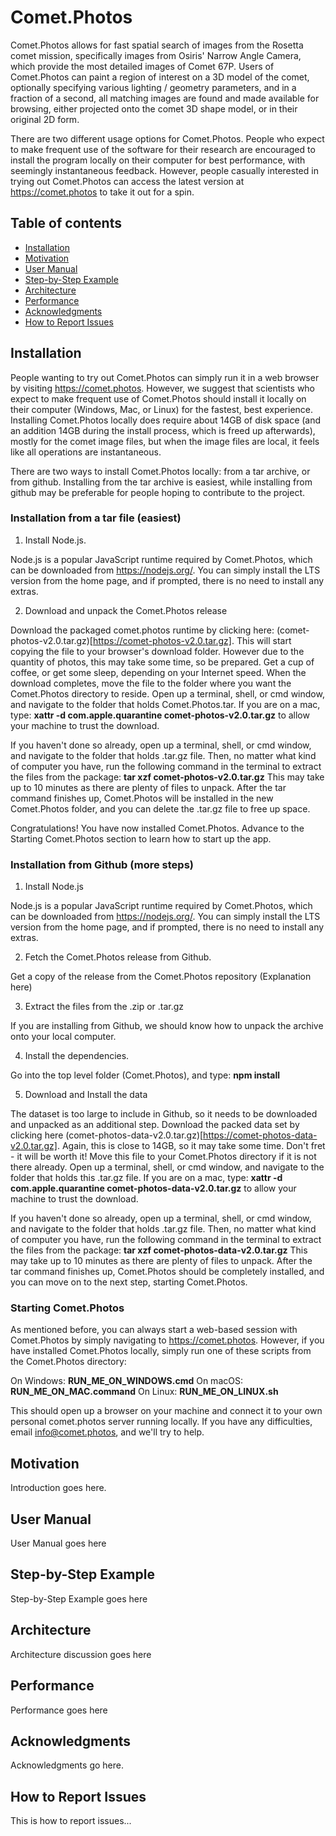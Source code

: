 # Comet.Photos

Comet.Photos allows for fast spatial search of images from the Rosetta comet mission, specifically images from Osiris' Narrow Angle Camera, which provide the most detailed images of Comet 67P. Users of Comet.Photos can paint a region of interest on a 3D model of the comet, optionally specifying various lighting / geometry parameters, and in a fraction of a second, all matching images are found and made available for browsing, either projected onto the comet 3D shape model, or in their original 2D form.

There are two different usage options for Comet.Photos. People who expect to make frequent use of the software for their research are encouraged to install the program locally on their computer for best performance, with seemingly instantaneous feedback. However, people casually interested in trying out Comet.Photos can access the latest version at https://comet.photos to take it out for a spin. 

## Table of contents

* [Installation](#installion)
* [Motivation](#motivation)
* [User Manual](#user-manual)
* [Step-by-Step Example](#step-by-step-example)
* [Architecture](#architecture)
* [Performance](#performance)
* [Acknowledgments](#acknowledgments)
* [How to Report Issues](#how-to-report-issues)

## Installation

People wanting to try out Comet.Photos can simply run it in a web browser by visiting https://comet.photos. However, we suggest that scientists who expect to make frequent use of Comet.Photos should install it locally on their computer (Windows, Mac, or Linux) for the fastest, best experience. Installing Comet.Photos locally does require about 14GB of disk space (and an addition 14GB during the install process, which is freed up afterwards), mostly for the comet image files, but when the image files are local, it feels like all operations are instantaneous.

There are two ways to install Comet.Photos locally: from a tar archive, or from github. Installing from the tar archive is easiest, while installing from github may be preferable for people hoping to contribute to the project.

### Installation from a tar file (easiest)

1. Install Node.js.

Node.js is a popular JavaScript runtime required by Comet.Photos, which can be downloaded from https://nodejs.org/. You can simply install the LTS version from the home page, and if prompted, there is no need to install any extras.

2. Download and unpack the Comet.Photos release

Download the packaged comet.photos runtime by clicking here: (comet-photos-v2.0.tar.gz)[https://comet-photos-v2.0.tar.gz]. This will start copying the file to your browser's download folder. However due to the quantity of photos, this may take some time, so be prepared. Get a cup of coffee, or get some sleep, depending on your Internet speed. When the download completes, move the file to the folder where you want the Comet.Photos directory to reside. Open up a terminal, shell, or cmd window, and navigate to the folder that holds Comet.Photos.tar. If you are on a mac, type: **xattr -d com.apple.quarantine comet-photos-v2.0.tar.gz** to allow your machine to trust the download.

If you haven't done so already, open up a terminal, shell, or cmd window, and navigate to the folder that holds .tar.gz file. Then, no matter what kind of computer you have, run the following command in the terminal to extract the files from the package:
**tar xzf comet-photos-v2.0.tar.gz**
This may take up to 10 minutes as there are plenty of files to unpack. After the tar command finishes up, Comet.Photos will be installed in the new Comet.Photos folder, and you can delete the .tar.gz file to free up space.

Congratulations! You have now installed Comet.Photos. Advance to the Starting Comet.Photos section to learn how to start up the app.

### Installation from Github (more steps)

1. Install Node.js

Node.js is a popular JavaScript runtime required by Comet.Photos, which can be downloaded from https://nodejs.org/. You can simply install the LTS version from the home page, and if prompted, there is no need to install any extras.

2. Fetch the Comet.Photos release from Github.

Get a copy of the release from the Comet.Photos repository (Explanation here)

3. Extract the files from the .zip or .tar.gz

If you are installing from Github, we should know how to unpack the archive onto your local computer.

4. Install the dependencies.

Go into the top level folder (Comet.Photos), and type: **npm install**

5. Download and Install the data

The dataset is too large to include in Github, so it needs to be downloaded and unpacked as an additional step. Download the packed data set by clicking here (comet-photos-data-v2.0.tar.gz)[https://comet-photos-data-v2.0.tar.gz]. Again, this is close to 14GB, so it may take some time. Don't fret - it will be worth it! Move this file to your Comet.Photos directory if it is not there already. Open up a terminal, shell, or cmd window, and navigate to the folder that holds this .tar.gz file. If you are on a mac, type: **xattr -d com.apple.quarantine comet-photos-data-v2.0.tar.gz** to allow your machine to trust the download.

If you haven't done so already, open up a terminal, shell, or cmd window, and navigate to the folder that holds .tar.gz file. Then, no matter what kind of computer you have, run the following command in the terminal to extract the files from the package:
**tar xzf comet-photos-data-v2.0.tar.gz**
This may take up to 10 minutes as there are plenty of files to unpack. After the tar command finishes up, Comet.Photos should be completely installed, and you can move on to the next step, starting Comet.Photos.

### Starting Comet.Photos

As mentioned before, you can always start a web-based session with Comet.Photos by simply navigating to https://comet.photos. However, if you have installed Comet.Photos locally, simply run one of these scripts from the Comet.Photos directory:

On Windows: **RUN_ME_ON_WINDOWS.cmd**
On macOS: **RUN_ME_ON_MAC.command**
On Linux: **RUN_ME_ON_LINUX.sh**

This should open up a browser on your machine and connect it to your own personal comet.photos server running locally. If you have any difficulties, email info@comet.photos, and we'll try to help.


## Motivation

Introduction goes here.

## User Manual

User Manual goes here

## Step-by-Step Example

Step-by-Step Example goes here


## Architecture

Architecture discussion goes here

## Performance 

Performance goes here

## Acknowledgments

Acknowledgments go here.

## How to Report Issues

This is how to report issues...

[Comet.Photos website]: https://comet.photos/
